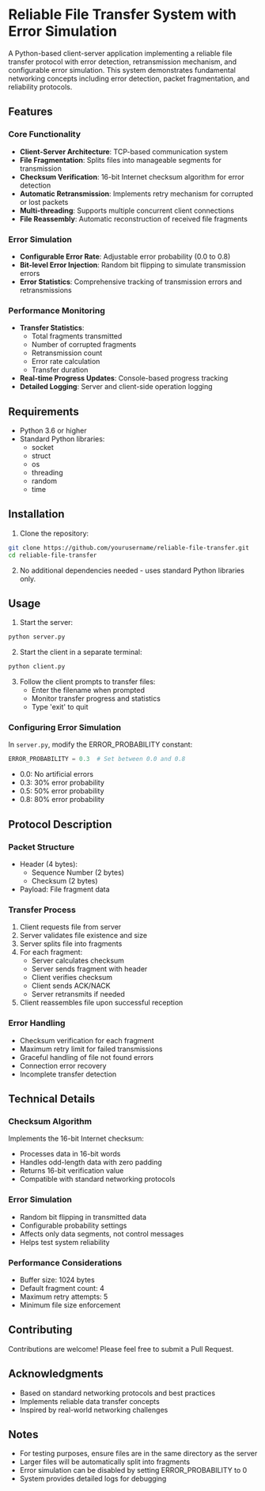 # Reliable File Transfer System with Error Simulation

A Python-based client-server application implementing a reliable file transfer protocol with error detection, retransmission mechanism, and configurable error simulation. This system demonstrates fundamental networking concepts including error detection, packet fragmentation, and reliability protocols.

## Features

### Core Functionality
- **Client-Server Architecture**: TCP-based communication system
- **File Fragmentation**: Splits files into manageable segments for transmission
- **Checksum Verification**: 16-bit Internet checksum algorithm for error detection
- **Automatic Retransmission**: Implements retry mechanism for corrupted or lost packets
- **Multi-threading**: Supports multiple concurrent client connections
- **File Reassembly**: Automatic reconstruction of received file fragments

### Error Simulation
- **Configurable Error Rate**: Adjustable error probability (0.0 to 0.8)
- **Bit-level Error Injection**: Random bit flipping to simulate transmission errors
- **Error Statistics**: Comprehensive tracking of transmission errors and retransmissions

### Performance Monitoring
- **Transfer Statistics**:
  - Total fragments transmitted
  - Number of corrupted fragments
  - Retransmission count
  - Error rate calculation
  - Transfer duration
- **Real-time Progress Updates**: Console-based progress tracking
- **Detailed Logging**: Server and client-side operation logging

## Requirements

- Python 3.6 or higher
- Standard Python libraries:
  - socket
  - struct
  - os
  - threading
  - random
  - time

## Installation

1. Clone the repository:
```bash
git clone https://github.com/yourusername/reliable-file-transfer.git
cd reliable-file-transfer
```

2. No additional dependencies needed - uses standard Python libraries only.

## Usage

1. Start the server:
```bash
python server.py
```

2. Start the client in a separate terminal:
```bash
python client.py
```

3. Follow the client prompts to transfer files:
   - Enter the filename when prompted
   - Monitor transfer progress and statistics
   - Type 'exit' to quit

### Configuring Error Simulation

In `server.py`, modify the ERROR_PROBABILITY constant:
```python
ERROR_PROBABILITY = 0.3  # Set between 0.0 and 0.8
```
- 0.0: No artificial errors
- 0.3: 30% error probability
- 0.5: 50% error probability
- 0.8: 80% error probability

## Protocol Description

### Packet Structure
- Header (4 bytes):
  - Sequence Number (2 bytes)
  - Checksum (2 bytes)
- Payload: File fragment data

### Transfer Process
1. Client requests file from server
2. Server validates file existence and size
3. Server splits file into fragments
4. For each fragment:
   - Server calculates checksum
   - Server sends fragment with header
   - Client verifies checksum
   - Client sends ACK/NACK
   - Server retransmits if needed
5. Client reassembles file upon successful reception

### Error Handling
- Checksum verification for each fragment
- Maximum retry limit for failed transmissions
- Graceful handling of file not found errors
- Connection error recovery
- Incomplete transfer detection

## Technical Details

### Checksum Algorithm
Implements the 16-bit Internet checksum:
- Processes data in 16-bit words
- Handles odd-length data with zero padding
- Returns 16-bit verification value
- Compatible with standard networking protocols

### Error Simulation
- Random bit flipping in transmitted data
- Configurable probability settings
- Affects only data segments, not control messages
- Helps test system reliability

### Performance Considerations
- Buffer size: 1024 bytes
- Default fragment count: 4
- Maximum retry attempts: 5
- Minimum file size enforcement

## Contributing

Contributions are welcome! Please feel free to submit a Pull Request.


## Acknowledgments

- Based on standard networking protocols and best practices
- Implements reliable data transfer concepts
- Inspired by real-world networking challenges

## Notes

- For testing purposes, ensure files are in the same directory as the server
- Larger files will be automatically split into fragments
- Error simulation can be disabled by setting ERROR_PROBABILITY to 0
- System provides detailed logs for debugging
